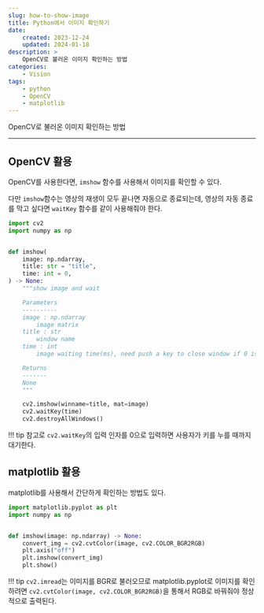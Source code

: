 ```yaml
---
slug: how-to-show-image
title: Python에서 이미지 확인하기
date:
    created: 2023-12-24
    updated: 2024-01-18
description: >
    OpenCV로 불러온 이미지 확인하는 방법
categories:
    - Vision
tags:
    - python
    - OpenCV
    - matplotlib
---
```


OpenCV로 불러온 이미지 확인하는 방법  

<!-- more -->

---

## OpenCV 활용

OpenCV를 사용한다면, `imshow` 함수를 사용해서 이미지를 확인할 수 있다. 

다만 `imshow`함수는 영상의 재생이 모두 끝나면 자동으로 종료되는데, 영상의 자동 종료를 막고 싶다면 `waitKey` 함수를 같이 사용해줘야 한다.  

```python
import cv2
import numpy as np


def imshow(
    image: np.ndarray,
    title: str = "title",
    time: int = 0,
) -> None:
    """show image and wait

    Parameters
    ----------
    image : np.ndarray
        image matrix
    title : str
        window name
    time : int
        image waiting time(ms), need push a key to close window if 0 is given

    Returns
    -------
    None
    """

    cv2.imshow(winname=title, mat=image)
    cv2.waitKey(time)
    cv2.destroyAllWindows()
```

!!! tip
    참고로 `cv2.waitKey`의 입력 인자를 0으로 입력하면 사용자가 키를 누를 때까지 대기한다.  

## matplotlib 활용

matplotlib를 사용해서 간단하게 확인하는 방법도 있다.  

```python
import matplotlib.pyplot as plt
import numpy as np


def imshow(image: np.ndarray) -> None:
    convert_img = cv2.cvtColor(image, cv2.COLOR_BGR2RGB)
    plt.axis("off")
    plt.imshow(convert_img)
    plt.show()
```

!!! tip
    `cv2.imread`는 이미지를 BGR로 불러오므로 matplotlib.pyplot로 이미지를 확인하려면 `cv2.cvtColor(image, cv2.COLOR_BGR2RGB)`을 통해서 RGB로 바꿔줘야 정상적으로 출력된다.  